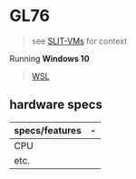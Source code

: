 # GL76


> see [SLIT-VMs](../../02-Operating_Systems/I-VMs/readme.md) for context

Running **Windows 10**

> [WSL](../../02-Operating_Systems/_GEN/WSL.md)


## hardware specs

|specs/features|-|
|---|---|
|CPU|
|etc.|
